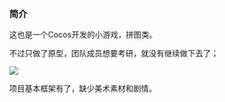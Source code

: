 ### 简介

这也是一个Cocos开发的小游戏，拼图类。

不过只做了原型，团队成员想要考研，就没有继续做下去了；

![](https://blog-img-1256061645.cos.ap-guangzhou.myqcloud.com/Protype.gif)

项目基本框架有了，缺少美术素材和剧情。
